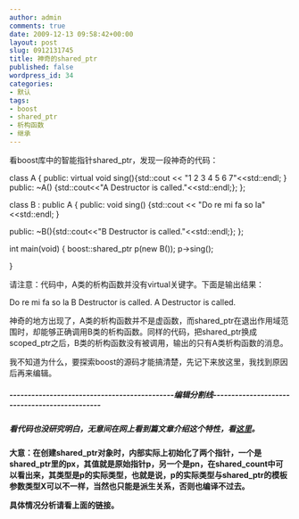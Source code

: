 ```yaml
---
author: admin
comments: true
date: 2009-12-13 09:58:42+00:00
layout: post
slug: 0912131745
title: 神奇的shared_ptr
published: false
wordpress_id: 34
categories:
- 默认
tags:
- boost
- shared_ptr
- 析构函数
- 继承
---
```


看boost库中的智能指针shared_ptr，发现一段神奇的代码：

class A
{
public:
virtual void sing(){std::cout << "1 2 3 4 5 6 7"<<std::endl; }
public:
~A() {std::cout<<"A Destructor is called."<<std::endl;};
};

class B : public A
{
public:
void sing() {std::cout << "Do re mi fa so la"<<std::endl; }

public:
~B(){std::cout<<"B Destructor is called."<<std::endl;};
};

int main(void)
{
boost::shared_ptr<A> p(new B());
p->sing();

}

请注意：代码中，A类的析构函数并没有virtual关键字。下面是输出结果：

Do re mi fa so la
B Destructor is called.
A Destructor is called.

神奇的地方出现了，A类的析构函数并不是虚函数，而shared_ptr在退出作用域范围时，却能够正确调用B类的析构函数。同样的代码，把shared_ptr换成scoped_ptr之后，B类的析构函数没有被调用，输出的只有A类析构函数的消息。

我不知道为什么，要探索boost的源码才能搞清楚，先记下来放这里，我找到原因后再来编辑。


##### ---------------------------------------------编辑分割线----------------------------------------------




##### 看代码也没研究明白，无意间在网上看到篇文章介绍这个特性，看[这里](http://blog.csdn.net/lfhfut/archive/2009/03/16/3996212.aspx)。


**大意：在创建shared_ptr<X>对象时，内部实际上初始化了两个指针，一个是shared_ptr里的px，其值就是原始指针p，另一个是pn，在shared_count中可以看出来，其类型是p的实际类型，也就是说，p的实际类型与shared_ptr的模板参数类型X可以不一样，当然也只能是派生关系，否则也编译不过去。**

**具体情况分析请看上面的链接。**
